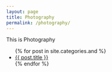```yaml
---
layout: page
title: Photography
permalink: /photography/
---
```


This is Photography

<ul>
	{% for post in site.categories.and %}
	<li><a href="{{ post.url }}">{{ post.title }}</a></li>
	{% endfor %}
</ul>